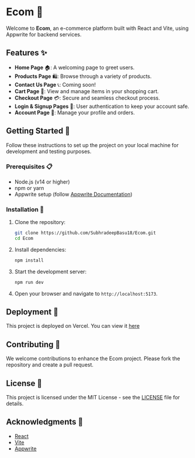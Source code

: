 # Ecom 🛒

Welcome to **Ecom**, an e-commerce platform built with React and Vite, using Appwrite for backend services. 

## Features ✨

- **Home Page** 🏠: A welcoming page to greet users.
- **Products Page** 🛍️: Browse through a variety of products.
- **Contact Us Page** 📞: Coming soon!
- **Cart Page** 🛒: View and manage items in your shopping cart.
- **Checkout Page** 💳: Secure and seamless checkout process.
- **Login & Signup Pages** 🔐: User authentication to keep your account safe.
- **Account Page** 👤: Manage your profile and orders.

## Getting Started 🚀

Follow these instructions to set up the project on your local machine for development and testing purposes.

### Prerequisites 📋

- Node.js (v14 or higher)
- npm or yarn
- Appwrite setup (follow [Appwrite Documentation](https://appwrite.io/docs))

### Installation 🔧

1. Clone the repository:
   ```bash
   git clone https://github.com/SubhradeepBasu18/Ecom.git
   cd Ecom
   ```

2. Install dependencies:
   ```bash
   npm install
   ```

3. Start the development server:
   ```bash
   npm run dev
   ```

4. Open your browser and navigate to `http://localhost:5173`.

## Deployment 🚀

This project is deployed on Vercel. You can view it [here](https://herbs-to-home.vercel.app/)

## Contributing 🤝

We welcome contributions to enhance the Ecom project. Please fork the repository and create a pull request.

## License 📄

This project is licensed under the MIT License - see the [LICENSE](LICENSE) file for details.

## Acknowledgments 🙌

- [React](https://reactjs.org/)
- [Vite](https://vitejs.dev/)
- [Appwrite](https://appwrite.io/)


